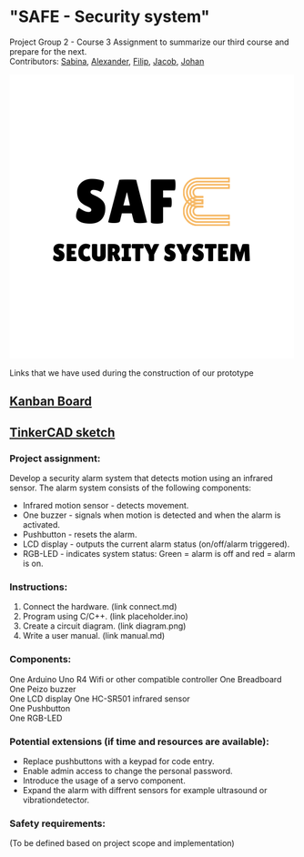 # "SAFE - Security system"   
Project Group 2 - Course 3
Assignment to summarize our third course and prepare for the next.  
Contributors: [Sabina](https://github.com/binasime), [Alexander](https://github.com/alexanderchasacademy), [Filip](https://github.com/Filipanderssondev),  [Jacob](https://github.com/jalis00), [Johan](https://github.com/bubba-94)  

![SAFE Security system](https://github.com/Filipanderssondev/course3_projectgroup2_security_system/blob/main/tools/SAF.png)  

Links that we have used during the construction of our prototype
## [Kanban Board](https://github.com/users/Filipanderssondev/projects/6)

## [TinkerCAD sketch](https://www.tinkercad.com/things/5uBEkDFoMVf/editel?returnTo=%2Fdashboard%2Fcollections%2FlpoVdsgYDhd%2Fcircuits&sharecode=g7MacNAFKvwASCkBhs4NBxaIz7i4_q1bs9MvRA8sCxU)   

### Project assignment:  
Develop a security alarm system that detects motion using an infrared sensor. The alarm system consists of the following components:   
* Infrared motion sensor - detects movement.  
* One buzzer - signals when motion is detected and when the alarm is activated.
* Pushbutton - resets the alarm.    
* LCD display - outputs the current alarm status (on/off/alarm triggered).
* RGB-LED - indicates system status: Green = alarm is off and red = alarm is on.

### Instructions:
1. Connect the hardware. (link connect.md)
2. Program using C/C++. (link placeholder.ino)
3. Create a circuit diagram. (link diagram.png)
4. Write a user manual. (link manual.md)

### Components: 
One Arduino Uno R4 Wifi or other compatible controller
One Breadboard 
One Peizo buzzer    
One LCD display
One HC-SR501 infrared sensor  
One Pushbutton  
One RGB-LED  

### Potential extensions (if time and resources are available):  

* Replace pushbuttons with a keypad for code entry.  
* Enable admin access to change the personal password.  
* Introduce the usage of a servo component.  
* Expand the alarm with diffrent sensors for example ultrasound or vibrationdetector.  

### Safety requirements:  
(To be defined based on project scope and implementation)
